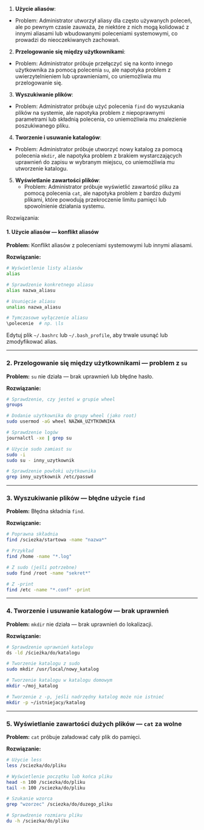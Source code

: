 
1. **Użycie aliasów**:
- Problem: Administrator utworzył aliasy dla często używanych poleceń, ale po pewnym czasie zauważa, że niektóre z nich mogą kolidować z innymi aliasami lub wbudowanymi poleceniami systemowymi, co prowadzi do nieoczekiwanych zachowań.

2.  **Przelogowanie się między użytkownikami**:
   - Problem: Administrator próbuje przełączyć się na konto innego użytkownika za pomocą polecenia `su`, ale napotyka problem z uwierzytelnieniem lub uprawnieniami, co uniemożliwia mu przelogowanie się.

3.  **Wyszukiwanie plików**:
   - Problem: Administrator próbuje użyć polecenia `find` do wyszukania plików na systemie, ale napotyka problem z niepoprawnymi parametrami lub składnią polecenia, co uniemożliwia mu znalezienie poszukiwanego pliku. 

4.  **Tworzenie i usuwanie katalogów**:
   - Problem: Administrator próbuje utworzyć nowy katalog za pomocą polecenia `mkdir`, ale napotyka problem z brakiem wystarczających uprawnień do zapisu w wybranym miejscu, co uniemożliwia mu utworzenie katalogu.

5. **Wyświetlanie zawartości plików**:
   - Problem: Administrator próbuje wyświetlić zawartość pliku za pomocą polecenia `cat`, ale napotyka problem z bardzo dużymi plikami, które powodują przekroczenie limitu pamięci lub spowolnienie działania systemu.



Rozwiązania:

#### 1. Użycie aliasów — konflikt aliasów

**Problem:** Konflikt aliasów z poleceniami systemowymi lub innymi aliasami.

**Rozwiązanie:**

```bash
# Wyświetlenie listy aliasów
alias

# Sprawdzenie konkretnego aliasu
alias nazwa_aliasu

# Usunięcie aliasu
unalias nazwa_aliasu

# Tymczasowe wyłączenie aliasu
\polecenie  # np. \ls
```

Edytuj plik `~/.bashrc` lub `~/.bash_profile`, aby trwale usunąć lub zmodyfikować alias.

---

### 2. Przelogowanie się między użytkownikami — problem z `su`

**Problem:** `su` nie działa — brak uprawnień lub błędne hasło.

**Rozwiązanie:**

```bash
# Sprawdzenie, czy jesteś w grupie wheel
groups

# Dodanie użytkownika do grupy wheel (jako root)
sudo usermod -aG wheel NAZWA_UZYTKOWNIKA

# Sprawdzenie logów
journalctl -xe | grep su

# Użycie sudo zamiast su
sudo -i
sudo su - inny_uzytkownik

# Sprawdzenie powłoki użytkownika
grep inny_uzytkownik /etc/passwd
```

---

### 3. Wyszukiwanie plików — błędne użycie `find`

**Problem:** Błędna składnia `find`.

**Rozwiązanie:**

```bash
# Poprawna składnia
find /sciezka/startowa -name "nazwa*"

# Przykład
find /home -name "*.log"

# Z sudo (jeśli potrzebne)
sudo find /root -name "sekret*"

# Z -print
find /etc -name "*.conf" -print
```

---

### 4. Tworzenie i usuwanie katalogów — brak uprawnień

**Problem:** `mkdir` nie działa — brak uprawnień do lokalizacji.

**Rozwiązanie:**

```bash
# Sprawdzenie uprawnień katalogu
ds -ld /ścieżka/do/katalogu

# Tworzenie katalogu z sudo
sudo mkdir /usr/local/nowy_katalog

# Tworzenie katalogu w katalogu domowym
mkdir ~/moj_katalog

# Tworzenie z -p, jeśli nadrzędny katalog może nie istnieć
mkdir -p ~/istniejacy/katalog
```

---

### 5. Wyświetlanie zawartości dużych plików — `cat` za wolne

**Problem:** `cat` próbuje załadować cały plik do pamięci.

**Rozwiązanie:**

```bash
# Użycie less
less /sciezka/do/pliku

# Wyświetlenie początku lub końca pliku
head -n 100 /sciezka/do/pliku
tail -n 100 /sciezka/do/pliku

# Szukanie wzorca
grep "wzorzec" /sciezka/do/duzego_pliku

# Sprawdzenie rozmiaru pliku
du -h /sciezka/do/pliku
```